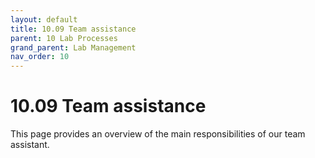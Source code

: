 ```yaml
---
layout: default
title: 10.09 Team assistance
parent: 10 Lab Processes
grand_parent: Lab Management
nav_order: 10
---
```


# 10.09 Team assistance

This page provides an overview of the main responsibilities of our team assistant.


